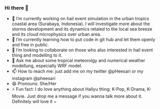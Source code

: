 ### Hi there 👋

- 🔭 I’m currently working on hail event simulation in the urban tropics coastal area (Surabaya, Indonesia). I will investigate more about the storms development and its dynamics retaled to the local sea breeze and its cloud microphysics over urban area. 
- 🌱 I’m currently learning how to put code in git hub and let them openly and free in public. 
- 👯 I’m looking to collaborate on those who also interested in hail event thing and modelling to it. 
- 💬 Ask me about some tropical meteorolgy and numerical weather modellung, especially WRF model. 
- 📫 How to reach me: just add me on my twitter @pHeesari or my instagram @pheesari
- 😄 Pronouns: She/Her
- ⚡ Fun fact: I do love anything about Hallyu thing: K-Pop, K-Drama, K-Movie. Just drop me a message if you wanna talk more about it. Definitely will love it ~

